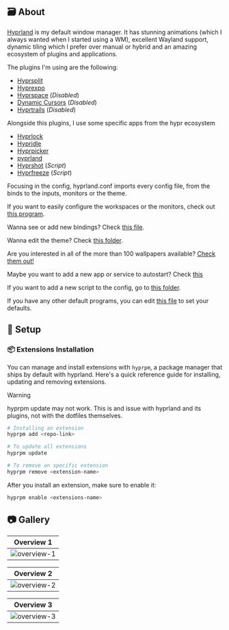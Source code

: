 ## 🗃️ About

[Hyprland](https://hyprland.org/) is my default window manager. It has stunning animations (which I always wanted when I started using a WM), excellent Wayland support, dynamic tiling which I prefer over manual or hybrid and an amazing ecosystem of plugins and applications.

The plugins I'm using are the following:

- [Hyprsplit](https://github.com/shezdy/hyprsplit)
- [Hyprexpo](https://github.com/hyprwm/hyprland-plugins/tree/main/hyprexpo)
- [Hyprspace](https://github.com/KZDKM/Hyprspace) (_Disabled_)
- [Dynamic Cursors](https://github.com/VirtCode/hypr-dynamic-cursors) (_Disabled_)
- [Hyprtrails](https://github.com/hyprwm/hyprland-plugins/tree/main/hyprtrails) (_Disabled_)

Alongside this plugins, I use some specific apps from the hypr ecosystem

- [Hyprlock](https://github.com/hyprwm/hyprlock)
- [Hypridle](https://github.com/hyprwm/hypridle)
- [Hyprpicker](https://github.com/hyprwm/hyprpicker)
- [pyprland](https://github.com/hyprland-community/pyprland)
- [Hyprshot](https://github.com/Gustash/Hyprshot) (_Script_)
- [Hyprfreeze](https://github.com/Zerodya/hyprfreeze) (_Script_)

Focusing in the config, hyprland.conf imports every config file, from the binds to the inputs, monitors or the theme.

If you want to easily configure the workspaces or the monitors, check out [this program](https://github.com/nwg-piotr/nwg-displays).

Wanna see or add new bindings? Check [this file](https://github.com/Matt-FTW/dotfiles/blob/main/.config/hypr/configs/binds.conf).

Wanna edit the theme? Check [this folder](https://github.com/Matt-FTW/dotfiles/tree/main/.config/hypr/theme).

Are you interested in all of the more than 100 wallpapers available? [Check them out!](https://github.com/Matt-FTW/dotfiles/blob/main/.config/hypr/theme/walls/.github/README.md)

Maybe you want to add a new app or service to autostart? Check [this](https://github.com/Matt-FTW/dotfiles/tree/main/.config/hypr/scripts/autostart)

If you want to add a new script to the config, go to [this folder](https://github.com/Matt-FTW/dotfiles/tree/main/.config/hypr/scripts).

If you have any other default programs, you can edit [this file](https://github.com/Matt-FTW/dotfiles/blob/main/.config/hypr/configs/default_apps.conf) to set your defaults.

## :wrench: Setup

### :package: Extensions Installation

You can manage and install extensions with `hyprpm`, a package manager that ships by default with hyprland. Here's a quick reference guide for installing, updating and removing extensions.

> [!WARNING]
> hyprpm update may not work. This is and issue with hyprland and its plugins, not with the dotfiles themselves.

```bash
# Installing an extension
hyprpm add <repo-link>

# To update all extensions
hyprpm update

# To remove an specific extension
hyprpm remove <extension-name>
```

After you install an extension, make sure to enable it:

```bash
hyprpm enable <extensions-name>
```

## :camera: Gallery

| **Overview 1**                                                                                              |
| ----------------------------------------------------------------------------------------------------------- |
| ![overview-1](https://raw.githubusercontent.com/Matt-FTW/dotfiles/main/.config/hypr/.github/overview-1.png) |

| **Overview 2**                                                                                              |
| ----------------------------------------------------------------------------------------------------------- |
| ![overview-2](https://raw.githubusercontent.com/Matt-FTW/dotfiles/main/.config/hypr/.github/overview-2.png) |

| **Overview 3**                                                                                              |
| ----------------------------------------------------------------------------------------------------------- |
| ![overview-3](https://raw.githubusercontent.com/Matt-FTW/dotfiles/main/.config/hypr/.github/overview-3.png) |
